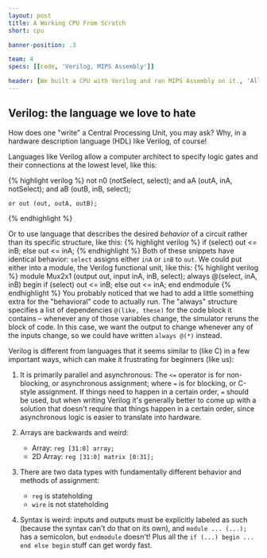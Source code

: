 ```yaml
---
layout: post
title: A Working CPU From Scratch
short: cpu

banner-position: .3

team: 4
specs: [[code, 'Verilog, MIPS Assembly']]

header: [We built a CPU with Verilog and ran MIPS Assembly on it., 'All of us were kind of baffled by this assignment at the start. Write a functioning CPU? We had barely finished writing a five-function ALU! It seemed like a daunting task at the time (and it turned out to be one), but we were successful.']
---
```

## Verilog: the language we love to hate
How does one "write" a Central Processing Unit, you may ask? Why, in a hardware description language (HDL) like Verilog, of course!

Languages like Verilog allow a computer architect to specify logic gates and their connections at the lowest level, like this:

{% highlight verilog %}
    not n0 (notSelect, select);
    and aA (outA, inA, notSelect);
    and aB (outB, inB, select);
    
    or out (out, outA, outB);
{% endhighlight %}

Or to use language that describes the desired _behavior_ of a circuit rather than its specific structure, like this:
{% highlight verilog %}
    if (select)
        out <= inB;
    else
        out <= inA;
{% endhighlight %}
Both of these snippets have identical behavior: `select` assigns either `inA` or `inB` to `out`. We could put either into a module, the Verilog functional unit, like this:
{% highlight verilog %}
    module Mux2x1 (output out, input inA, inB, select);
        always @(select, inA, inB) begin
            if (select)
                out <= inB;
            else
                out <= inA;
        end
    endmodule
{% endhighlight %}
You probably noticed that we had to add a little something extra for the "behavioral" code to actually run. The "always" structure specifies a list of dependencies `@(like, these)` for the code block it contains – whenever any of those variables change, the simulator reruns the block of code. In this case, we want the output to change whenever any of the inputs change, so we could have written `always @(*)` instead.

Verilog is different from languages that it seems similar to (like C) in a few important ways, which can make it frustrating for beginners (like us):

1. It is primarily parallel and asynchronous: The `<=` operator is for non-blocking, or asynchronous assignment; where `=` is for blocking, or C-style assignment. If things need to happen in a certain order, `=` should be used, but when writing Verilog it's generally better to come up with a solution that doesn't require that things happen in a certain order, since asynchronous logic is easier to translate into hardware.

1. Arrays are backwards and weird:
    - Array: `reg [31:0] array;`
    - 2D Array: `reg [31:0] matrix [0:31];`

1. There are two data types with fundamentally different behavior and methods of assignment:
    - `reg` is stateholding
    - `wire` is not stateholding

1. Syntax is weird: inputs and outputs must be explicitly labeled as such (because the syntax can't do that on its own), and `module ... (...);` has a semicolon, but `endmodule` doesn't! Plus all the `if (...) begin ... end else begin` stuff can get wordy fast.